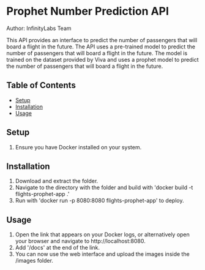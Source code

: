 # Prophet Number Prediction API

Author: InfinityLabs Team

This API provides an interface to predict the number of passengers that will board a flight in the future. The API uses a pre-trained model to predict the number of passengers that will board a flight in the future. The model is trained on the dataset provided by Viva and uses a prophet model to predict the number of passengers that will board a flight in the future.


## Table of Contents

- [Setup](#setup)
- [Installation](#installation)
- [Usage](#usage)

## Setup
1. Ensure you have Docker installed on your system.

## Installation

1. Download and extract the folder.
2. Navigate to the directory with the folder and build with 'docker build -t flights-prophet-app .'
3. Run with 'docker run -p 8080:8080 flights-prophet-app' to deploy.

## Usage

1. Open the link that appears on your Docker logs, or alternatively open your browser and navigate to http://localhost:8080.
2. Add '/docs' at the end of the link.
3. You can now use the web interface and upload the images inside the /images folder.
